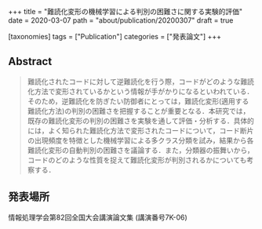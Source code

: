 +++
title = "難読化変形の機械学習による判別の困難さに関する実験的評価"
date = 2020-03-07
path = "about/publication/20200307"
draft = true

[taxonomies]
tags = ["Publication"]
categories = ["発表論文"]
+++

## Abstract

> 難読化されたコードに対して逆難読化を行う際，コードがどのような難読化方法で変形されているかという情報が手がかりになるといわれている．そのため，逆難読化を防ぎたい防御者にとっては，難読化変形(適用する難読化方法)の判別の困難さを把握することが重要となる．本研究では，既存の難読化変形の判別の困難さを実験を通して評価・分析する．具体的には，よく知られた難読化方法で変形されたコードについて，コード断片の出現頻度を特徴とした機械学習による多クラス分類を試み，結果から各難読化変形の自動判別の困難さを議論する．また，分類器の振舞いから，コードのどのような性質を捉えて難読化変形が判別されるかについても考察する．

## 発表場所

情報処理学会第82回全国大会講演論文集 (講演番号7K-06)